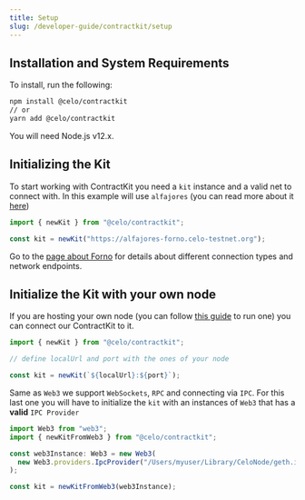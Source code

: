 ```yaml
---
title: Setup
slug: /developer-guide/contractkit/setup
---
```


## Installation and System Requirements

To install, run the following:

```bash
npm install @celo/contractkit
// or
yarn add @celo/contractkit
```

You will need Node.js v12.x.

## Initializing the Kit

To start working with ContractKit you need a `kit` instance and a valid net to connect with. In this example will use `alfajores` (you can read more about it [here](../../getting-started/alfajores-testnet))

```ts
import { newKit } from "@celo/contractkit";

const kit = newKit("https://alfajores-forno.celo-testnet.org");
```

Go to the [page about Forno](/developer-guide/forno) for details about different connection types and network endpoints.

## Initialize the Kit with your own node

If you are hosting your own node (you can follow [this guide](/getting-started/mainnet/running-a-full-node-in-mainnet) to run one) you can connect our ContractKit to it.

```ts
import { newKit } from "@celo/contractkit";

// define localUrl and port with the ones of your node

const kit = newKit(`${localUrl}:${port}`);
```

Same as `Web3` we support `WebSockets`, `RPC` and connecting via `IPC`.
For this last one you will have to initialize the `kit` with an instances of `Web3` that has a **valid** `IPC Provider`

```ts
import Web3 from "web3";
import { newKitFromWeb3 } from "@celo/contractkit";

const web3Instance: Web3 = new Web3(
  new Web3.providers.IpcProvider("/Users/myuser/Library/CeloNode/geth.ipc", net)
);

const kit = newKitFromWeb3(web3Instance);
```
